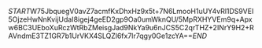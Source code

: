$START$W75JbquegV0avZ7acmfKxDhxHz9x5t+7N6LmooH1uUY4vRl1DS9VEI5OjzeHwNnKvijUdaI8igej4geED2gp9Oa0umWknQU/5MpRXHYVEm9q+Apxw6BC3UEboXuRczWtRbZMeisgJad9NkYa9u6nJCS5C2qrTHZ+2INrY9H2+RAVndmE3TZ1GR7b1UrVKX4SLQZl6fx7lr7qgy0Ge1zcYA==$END$